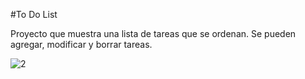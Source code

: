 #To Do List

Proyecto que muestra una lista de tareas que se ordenan. Se pueden agregar, modificar y borrar tareas. 

![2](https://github.com/AnaVerduguez/ToDoList/assets/64393490/d9bf793f-62b2-400e-b26e-5fa9cfe708e7)
